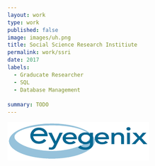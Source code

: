 ```yaml
---
layout: work
type: work
published: false
image: images/uh.png
title: Social Science Research Institiute
permalink: work/ssri
date: 2017
labels:
  - Graducate Researcher
  - SQL
  - Database Management

summary: TODO
---
```


<div class="ui small rounded images">
  <img class="ui image" src="../images/eyegenix.png">
</div>

